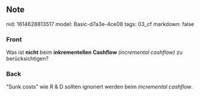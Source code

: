 ## Note
nid: 1614628813517
model: Basic-d7a3e-4ce08
tags: 03_cf
markdown: false

### Front
Was ist <b>nicht</b> beim <b>inkrementellen Cashflow </b><i>(incremental cashflow)</i> zu berücksichtigen?

### Back
"Sunk costs" wie R & D sollten ignoriert werden beim <i>incremental cashflow</i>.
